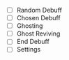 - [ ] Random Debuff
- [ ] Chosen Debuff
- [ ] Ghosting
- [ ] Ghost Reviving
- [ ] End Debuff
- [ ] Settings
